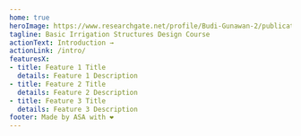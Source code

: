 ```yaml
---
home: true
heroImage: https://www.researchgate.net/profile/Budi-Gunawan-2/publication/316130889/figure/fig1/AS:483254508756992@1492228261216/Canal-cross-section-left-and-profile-right-parameters-The-section-design-parameters.png
tagline: Basic Irrigation Structures Design Course
actionText: Introduction →
actionLink: /intro/
featuresX:
- title: Feature 1 Title
  details: Feature 1 Description
- title: Feature 2 Title
  details: Feature 2 Description
- title: Feature 3 Title
  details: Feature 3 Description
footer: Made by ASA with ❤️
---
```

